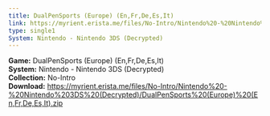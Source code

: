 ```yaml
---
title: DualPenSports (Europe) (En,Fr,De,Es,It)
link: https://myrient.erista.me/files/No-Intro/Nintendo%20-%20Nintendo%203DS%20(Decrypted)/DualPenSports%20(Europe)%20(En,Fr,De,Es,It).zip
type: single1
System: Nintendo - Nintendo 3DS (Decrypted)
---
```

<b>Game:</b> DualPenSports (Europe) (En,Fr,De,Es,It)<br>
<b>System:</b> Nintendo - Nintendo 3DS (Decrypted)<br>
<b>Collection:</b> No-Intro<br>
<b>Download:</b> https://myrient.erista.me/files/No-Intro/Nintendo%20-%20Nintendo%203DS%20(Decrypted)/DualPenSports%20(Europe)%20(En,Fr,De,Es,It).zip